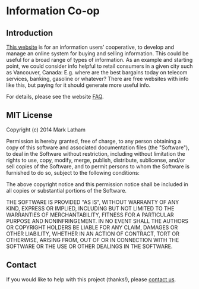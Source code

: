 # Information Co-op


## Introduction

[This website](http://vaninfocoop.ca) is for an information users’ cooperative, to develop and manage an online system for buying and selling information. This could be useful for a broad range of types of information. As an example and starting point, we could consider info helpful to retail consumers in a given city such as Vancouver, Canada: E.g. where are the best bargains today on telecom services, banking, gasoline or whatever? There are free websites with info like this, but paying for it should generate more useful info.

For details, please see the website [FAQ](http://vaninfocoop.ca/faq).

## MIT License

Copyright (c) 2014 Mark Latham

Permission is hereby granted, free of charge, to any person obtaining a copy of this software and associated documentation files (the "Software"), to deal in the Software without restriction, including without limitation the rights to use, copy, modify, merge, publish, distribute, sublicense, and/or sell copies of the Software, and to permit persons to whom the Software is furnished to do so, subject to the following conditions:

The above copyright notice and this permission notice shall be included in all copies or substantial portions of the Software.

THE SOFTWARE IS PROVIDED "AS IS", WITHOUT WARRANTY OF ANY KIND, EXPRESS OR IMPLIED, INCLUDING BUT NOT LIMITED TO THE WARRANTIES OF MERCHANTABILITY, FITNESS FOR A PARTICULAR PURPOSE AND NONINFRINGEMENT. IN NO EVENT SHALL THE AUTHORS OR COPYRIGHT HOLDERS BE LIABLE FOR ANY CLAIM, DAMAGES OR OTHER LIABILITY, WHETHER IN AN ACTION OF CONTRACT, TORT OR OTHERWISE, ARISING FROM, OUT OF OR IN CONNECTION WITH THE SOFTWARE OR THE USE OR OTHER DEALINGS IN THE SOFTWARE.

## Contact

If you would like to help with this project (thanks!), please [contact us](http://vaninfocoop.ca/about).